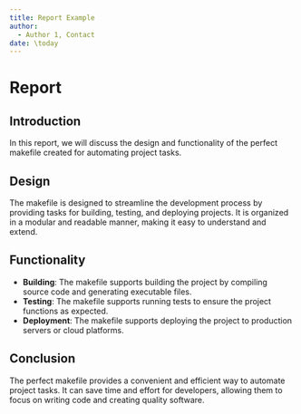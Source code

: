 ```yaml
---
title: Report Example
author:
  - Author 1, Contact
date: \today
---
```


# Report

## Introduction

In this report, we will discuss the design and functionality of the perfect
makefile created for automating project tasks.

## Design

The makefile is designed to streamline the development process by providing
tasks for building, testing, and deploying projects. It is organized in a
modular and readable manner, making it easy to understand and extend.

## Functionality

- **Building**: The makefile supports building the project by compiling source
  code and generating executable files.
- **Testing**: The makefile supports running tests to ensure the project
  functions as expected.
- **Deployment**: The makefile supports deploying the project to production
  servers or cloud platforms.

## Conclusion
The perfect makefile provides a convenient and efficient way to automate project
tasks. It can save time and effort for developers, allowing them to focus on
writing code and creating quality software.
